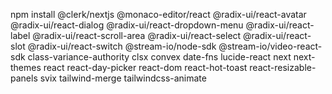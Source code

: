 npm install @clerk/nextjs @monaco-editor/react @radix-ui/react-avatar @radix-ui/react-dialog @radix-ui/react-dropdown-menu @radix-ui/react-label @radix-ui/react-scroll-area @radix-ui/react-select @radix-ui/react-slot @radix-ui/react-switch @stream-io/node-sdk @stream-io/video-react-sdk class-variance-authority clsx convex date-fns lucide-react next next-themes react react-day-picker react-dom react-hot-toast react-resizable-panels svix tailwind-merge tailwindcss-animate
